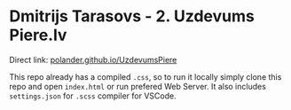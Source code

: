 # Dmitrijs Tarasovs - 2. Uzdevums Piere.lv

Direct link: [polander.github.io/UzdevumsPiere](https://polander.github.io/UzdevumsPiere/)

This repo already has a compiled `.css`, so to run it locally simply clone this repo and open `index.html` or run prefered Web Server. It also includes `settings.json` for `.scss` compiler for VSCode.



